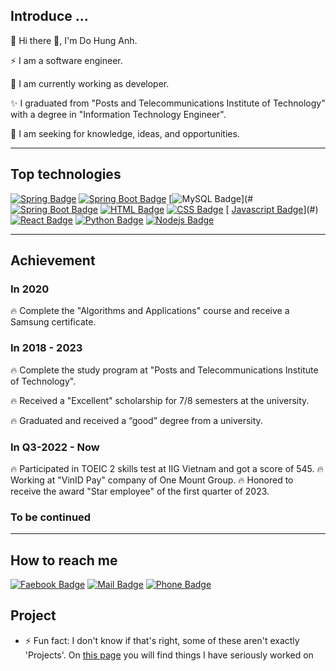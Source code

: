 
## **Introduce ...**

🌱 Hi there 👋, I'm Do Hung Anh.

⚡  I am a software engineer.

🌱 I am currently working as developer.

✨ I graduated from "Posts and Telecommunications Institute of Technology" with a degree in "Information Technology Engineer".

🌱 I am seeking for knowledge, ideas, and opportunities.

---
## **Top technologies**
[![Spring Badge](https://img.shields.io/badge/-spring-3C873A?style=for-the-badge&labelColor=white&logo=spring&logoColor=9C873Y)](#)  [![Spring Boot Badge](https://img.shields.io/badge/-spring-3C873A?style=for-the-badge&labelColor=white&logo=springboot&logoColor=9C873Y)](#) [![MySQL Badge](https://img.shields.io/badge/-Python-3776AB?style=for-the-badge&labelColor=black&logo=mysql&logoColor=white)](#[![Spring Boot Badge](https://img.shields.io/badge/-spring-3C873A?style=for-the-badge&labelColor=white&logo=springboot&logoColor=9C873Y)](#) [![HTML Badge](https://img.shields.io/badge/-HTML-E34F26?style=for-the-badge&labelColor=black&logo=html5&logoColor=E34F26)](#) [![CSS Badge](https://img.shields.io/badge/-CSS-1572b6?style=for-the-badge&labelColor=black&logo=css3&logoColor=1572b6)](#)  [ [Javascript Badge](https://img.shields.io/badge/-Javascript-F0DB4F?style=for-the-badge&labelColor=black&logo=javascript&logoColor=F0DB4F)](#)  [![React Badge](https://img.shields.io/badge/-React-61DBFB?style=for-the-badge&labelColor=black&logo=react&logoColor=61DBFB)](#)  [![Python Badge](https://img.shields.io/badge/-Python-3776AB?style=for-the-badge&labelColor=black&logo=python&logoColor=white)](#) [![Nodejs Badge](https://img.shields.io/badge/-Nodejs-3C873A?style=for-the-badge&labelColor=black&logo=node.js&logoColor=3C873A)](#) 

---

## **Achievement**
### **In 2020**
🔥 Complete the "Algorithms and Applications" course and receive a Samsung certificate.
</br>

### **In 2018 - 2023**
🔥 Complete the study program at "Posts and Telecommunications Institute of Technology".

🔥 Received a "Excellent" scholarship for 7/8 semesters at the university.

🔥 Graduated and received a “good” degree from a university.
</br>

### **In Q3-2022 - Now**
🔥 Participated in TOEIC 2 skills test at IIG Vietnam and got a score of 545.
🔥 Working at "VinID Pay" company of One Mount Group.
🔥 Honored to receive the award "Star employee" of the first quarter of 2023.
</br>

### To be continued

---

## **How to reach me**
[![Faebook Badge](https://img.shields.io/badge/-Do%20Hung%20Anh-blue?style=flat&labelColor=blue&logo=facebook&logoColor=white)](https://www.facebook.com/anhdh.fb) [![Mail Badge](https://img.shields.io/badge/-Do%20Hung%20Anh-c0392b?style=flat&labelColor=c0392b&logo=gmail&logoColor=white)](mailto:anhdh.cv@gmail.com) [![Phone Badge](https://img.shields.io/badge/-0962507172-brightgreen?style=flat&labelColor=brightgreen&logo=apple&logoColor=white)](tel:0962507172)

## **Project**
- ⚡ Fun fact: I don't know if that's right, some of these aren't exactly 'Projects'. On [this page](https://github.com/anhdh-gh?tab=repositories&type=public) you will find things I have seriously worked on

<!--
**anhdh-gh/anhdh-gh** is a ✨ _special_ ✨ repository because its `README.md` (this file) appears on your GitHub profile.

Here are some ideas to get you started:

- 🔭 I’m currently working on ...
- 🌱 I’m currently learning ...
- 👯 I’m looking to collaborate on ...
- 🤔 I’m looking for help with ...
- 💬 Ask me about ...
- 📫 How to reach me: ...
- 😄 Pronouns: ...
- ⚡ Fun fact: ...
-->

